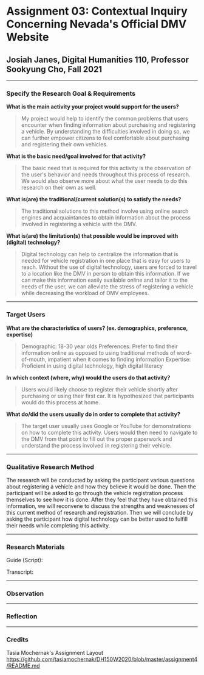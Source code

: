# Assignment 03: Contextual Inquiry Concerning Nevada's Official DMV Website

## Josiah Janes, Digital Humanities 110, Professor Sookyung Cho, Fall 2021

---

### Specify the Research Goal & Requirements
**What is the main activity your project would support for the users?**
>My project would help to identify the common problems that users encounter when finding information about purchasing and registering a vehicle. By understanding the difficulties involved in doing so, we can further empower citizens to feel comfortable about purchasing and registering their own vehicles.

**What is the basic need/goal involved for that activity?**
>The basic need that is required for this activity is the observation of the user's behavior and needs throughout this process of research. We would also observe more about what the user needs to do this research on their own as well.

**What is(are) the traditional/current solution(s) to satisfy the needs?**
>The traditional solutions to this method involve using online search engines and acquaintances to obtain information about the process involved in registering a vehicle with the DMV.

**What is(are) the limitation(s) that possible would be improved with (digital) technology?**
>Digital technology can help to centralize the information that is needed for vehicle registration in one place that is easy for users to reach. Without the use of digital technology, users are forced to travel to a location like the DMV in person to obtain this information. If we can make this information easily available online and tailor it to the needs of the user, we can alleviate the stress of registering a vehicle while decreasing the workload of DMV employees.

---

### Target Users

**What are the characteristics of users? (ex. demographics, preference, expertise)**
>Demographic: 18-30 year olds
>Preferences: Prefer to find their information online as opposed to using traditional methods of word-of-mouth, impatient when it comes to finding information
>Expertise: Proficient in using digital technology, high digital literacy

**In which context (where, why) would the users do that activity?**
>Users would likely choose to register their vehicle shortly after purchasing or using their first car. It is hypothesized that participants would do this process at home.

**What do/did the users usually do in order to complete that activity?**
>The target user usually uses Google or YouTube for demonstrations on how to complete this activity. Users would then need to navigate to the DMV from that point to fill out the proper paperwork and understand the process involved in registering their vehicle.

---

### Qualitative Research Method
The research will be conducted by asking the participant various questions about registering a vehicle and how they believe it would be done. Then the participant will be asked to go through the vehicle registration process themselves to see how it is done. After they feel that they have obtained this information, we will reconvene to discuss the strengths and weaknesses of this current method of research and registration. Then we will conclude by asking the participant how digital technology can be better used to fulfill their needs while completing this activity.

---

### Research Materials

Guide (Script):

Transcript:

---

### Observation

---

### Reflection

---

### Credits
Tasia Mochernak's Assignment Layout
https://github.com/tasiamochernak/DH150W2020/blob/master/assignment4/README.md
